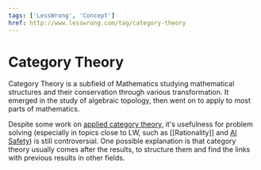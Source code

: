 ```yaml
---
tags: ['LessWrong', 'Concept']
href: http://www.lesswrong.com/tag/category-theory
---
```


# Category Theory
Category Theory is a subfield of Mathematics studying mathematical structures and their conservation through various transformation. It emerged in the study of algebraic topology, then went on to apply to most parts of mathematics.

Despite some work on [applied category theory](https://www.appliedcategorytheory.org/), it's usefulness for problem solving (especially in topics close to LW, such as [[Rationality]] and [AI Safety](https://www.alignmentforum.org/)) is still controversial. One possible explanation is that category theory usually comes after the results, to structure them and find the links with previous results in other fields.

